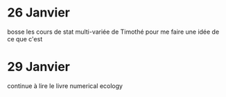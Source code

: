 # 26 Janvier

bosse les cours de stat multi-variée de Timothé pour me faire une idée de ce que c'est

# 29 Janvier

continue à lire le livre numerical ecology